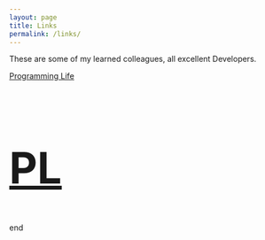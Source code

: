 ```yaml
---
layout: page
title: Links
permalink: /links/
---
```


These are some of my learned colleagues, all excellent Developers.

[Programming Life](http://programminglife.io/)

<a href="http://programminglife.io/"><h1 title="Programminglife" style="font-size:78px;" color="#0070bb">PL</h1></a>

end
